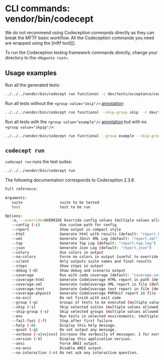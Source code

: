 # CLI commands: vendor/bin/codecept

<div class="bs-callout bs-callout-warning" markdown="1">
We do not recommend using Codeception commands directly as they can break the MFTF basic workflow.
All the Codeception commands you need are wrapped using the [mftf tool][].

To run the Codeception testing framework commands directly, change your directory to the `<Magento root>`.
</div>

## Usage examples

Run all the generated tests:

```bash
../../../vendor/bin/codecept run functional -c dev/tests/acceptance/codeception.yml
```

Run all tests without the `<group value="skip"/>` [annotation][]:

```bash
../../../vendor/bin/codecept run functional --skip-group skip  -c dev/tests/acceptance/codeception.yml
```

Run all tests with the `<group value="example"/>` [annotation][] but with no `<group value="skpip"/>`:

```bash
../../../vendor/bin/codecept run functional --group example --skip-group skip -c dev/tests/acceptance/codeception.yml
```

## `codecept run`

`codecept run` runs the test suites:

```bash
../../../vendor/bin/codecept run
```

<div class="bs-callout bs-callout-info">
The following documentation corresponds to Codeception 2.3.8.
</div>

```bash
Full reference:

Arguments:
   suite                 suite to be tested
   test                  test to be run

Options:
   -o, --override=OVERRIDE Override config values (multiple values allowed)
   --config (-c)         Use custom path for config
   --report              Show output in compact style
   --html                Generate html with results (default: "report.html")
   --xml                 Generate JUnit XML Log (default: "report.xml")
   --tap                 Generate Tap Log (default: "report.tap.log")
   --json                Generate Json Log (default: "report.json")
   --colors              Use colors in output
   --no-colors           Force no colors in output (useful to override config file)
   --silent              Only outputs suite names and final results
   --steps               Show steps in output
   --debug (-d)          Show debug and scenario output
   --coverage            Run with code coverage (default: "coverage.serialized")
   --coverage-html       Generate CodeCoverage HTML report in path (default: "coverage")
   --coverage-xml        Generate CodeCoverage XML report in file (default: "coverage.xml")
   --coverage-text       Generate CodeCoverage text report in file (default: "coverage.txt")
   --coverage-phpunit    Generate CodeCoverage PHPUnit report in file (default: "coverage-phpunit")
   --no-exit             Do not finish with exit code
   --group (-g)          Groups of tests to be executed (multiple values allowed)
   --skip (-s)           Skip selected suites (multiple values allowed)
   --skip-group (-x)     Skip selected groups (multiple values allowed)
   --env                 Run tests in selected environments. (multiple values allowed, environments can be merged with ',')
   --fail-fast (-f)      Stop after first failure
   --help (-h)           Display this help message.
   --quiet (-q)          Do not output any message.
   --verbose (-v|vv|vvv) Increase the verbosity of messages: 1 for normal output, 2 for more verbose output and 3 for debug
   --version (-V)        Display this application version.
   --ansi                Force ANSI output.
   --no-ansi             Disable ANSI output.
   --no-interaction (-n) Do not ask any interactive question.
```

<!-- Link definitions -->

[mftf tool]: mftf.html
[annotation]: ../test/annotations.html